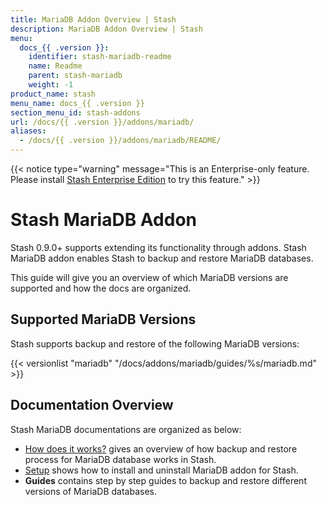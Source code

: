 ```yaml
---
title: MariaDB Addon Overview | Stash
description: MariaDB Addon Overview | Stash
menu:
  docs_{{ .version }}:
    identifier: stash-mariadb-readme
    name: Readme
    parent: stash-mariadb
    weight: -1
product_name: stash
menu_name: docs_{{ .version }}
section_menu_id: stash-addons
url: /docs/{{ .version }}/addons/mariadb/
aliases:
  - /docs/{{ .version }}/addons/mariadb/README/
---
```


{{< notice type="warning" message="This is an Enterprise-only feature. Please install [Stash Enterprise Edition](/docs/setup/install/enterprise.md) to try this feature." >}}

# Stash MariaDB Addon

Stash 0.9.0+ supports extending its functionality through addons. Stash MariaDB addon enables Stash to backup and restore MariaDB databases.

This guide will give you an overview of which MariaDB versions are supported and how the docs are organized.

## Supported MariaDB Versions

Stash supports backup and restore of the following MariaDB versions:

{{< versionlist "mariadb" "/docs/addons/mariadb/guides/%s/mariadb.md" >}}

## Documentation Overview

Stash MariaDB documentations are organized as below:

- [How does it works?](/docs/addons/mariadb/overview.md) gives an overview of how backup and restore process for MariaDB database works in Stash.
- [Setup](/docs/addons/mariadb/setup/install.md) shows how to install and uninstall MariaDB addon for Stash.
- **Guides** contains step by step guides to backup and restore different versions of MariaDB databases.
